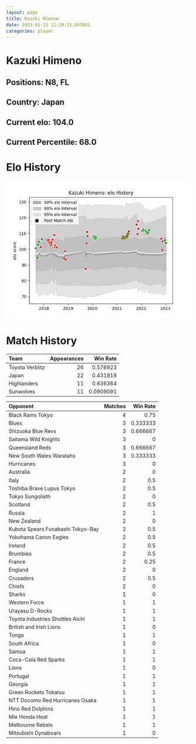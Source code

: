 ```yaml
---  
layout: page  
title: Kazuki Himeno  
date: 2023-01-13 11:29:13.047841  
categories: player  
---
```

# Kazuki Himeno

## Positions: N8, FL

## Country: Japan

## Current elo: 104.0

## Current Percentile: 68.0

# Elo History


![elo history](history_KazukiHimeno.png)
# Match History


| Team            |   Appearances |   Win Rate |
|:----------------|--------------:|-----------:|
| Toyota Verblitz |            26 |  0.576923  |
| Japan           |            22 |  0.431818  |
| Highlanders     |            11 |  0.636364  |
| Sunwolves       |            11 |  0.0909091 |

| Opponent                          |   Matches |   Win Rate |
|:----------------------------------|----------:|-----------:|
| Black Rams Tokyo                  |         4 |   0.75     |
| Blues                             |         3 |   0.333333 |
| Shizuoka Blue Revs                |         3 |   0.666667 |
| Saitama Wild Knights              |         3 |   0        |
| Queensland Reds                   |         3 |   0.666667 |
| New South Wales Waratahs          |         3 |   0.333333 |
| Hurricanes                        |         3 |   0        |
| Australia                         |         2 |   0        |
| Italy                             |         2 |   0.5      |
| Toshiba Brave Lupus Tokyo         |         2 |   0.5      |
| Tokyo Sungoliath                  |         2 |   0        |
| Scotland                          |         2 |   0.5      |
| Russia                            |         2 |   1        |
| New Zealand                       |         2 |   0        |
| Kubota Spears Funabashi Tokyo-Bay |         2 |   0.5      |
| Yokohama Canon Eagles             |         2 |   0.5      |
| Ireland                           |         2 |   0.5      |
| Brumbies                          |         2 |   0.5      |
| France                            |         2 |   0.25     |
| England                           |         2 |   0        |
| Crusaders                         |         2 |   0.5      |
| Chiefs                            |         2 |   0        |
| Sharks                            |         1 |   0        |
| Western Force                     |         1 |   1        |
| Urayasu D-Rocks                   |         1 |   1        |
| Toyota Industries Shuttles Aichi  |         1 |   1        |
| British and Irish Lions           |         1 |   0        |
| Tonga                             |         1 |   1        |
| South Africa                      |         1 |   0        |
| Samoa                             |         1 |   1        |
| Coca-Cola Red Sparks              |         1 |   1        |
| Lions                             |         1 |   0        |
| Portugal                          |         1 |   1        |
| Georgia                           |         1 |   1        |
| Green Rockets Tokatsu             |         1 |   1        |
| NTT Docomo Red Hurricanes Osaka   |         1 |   1        |
| Hino Red Dolphins                 |         1 |   1        |
| Mie Honda Heat                    |         1 |   1        |
| Melbourne Rebels                  |         1 |   1        |
| Mitsubishi Dynaboars              |         1 |   0        |